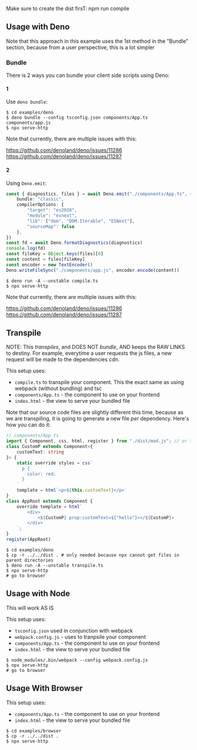 Make sure to create the dist firsT: npm run compile

## Usage with Deno

Note that this approach in this example uses the 1st method in the "Bundle" section, because from a user perspective, this is a lot simpler

### Bundle

There is 2 ways you can bundle your client side scripts using Deno:

#### 1

Use `deno bundle`:

```shell
$ cd examples/deno
$ deno bundle --config tsconfig.json components/App.ts components/app.js
$ npx serve-http
```

Note that currently, there are multiple issues with this:

https://github.com/denoland/deno/issues/11286
https://github.com/denoland/deno/issues/11287

#### 2

Using `Deno.emit`:

```ts
const { diagnostics, files } = await Deno.emit("./components/App.ts", {
    bundle: "classic",
    compilerOptions: {
        "target": "es2020",
        "module": "esnext",
        "lib": ["dom", "DOM.Iterable", "ESNext"],
        "sourceMap": false
    },
})
const fd = await Deno.formatDiagnostics(diagnostics)
console.log(fd)
const fileKey = Object.keys(files)[0]
const content = files[fileKey]
const encoder = new TextEncoder()
Deno.writeFileSync("./components/app.js", encoder.encode(content))
```

```shell
$ deno run -A --unstable compile.ts
$ npx serve-http
```

Note that currently, there are multiple issues with this:

https://github.com/denoland/deno/issues/11286
https://github.com/denoland/deno/issues/11287

## Transpile

NOTE: This *transpiles*, and DOES NOT *bundle*, AND keeps the RAW LINKS to destiny. For example, everytime a user requests the js files, a new request will be made to the dependencies cdn.

This setup uses:

  - `compile.ts` to transpile your component. This the exact same as using webpack (without bundling) and tsc
  - `components/App.ts` - the component to use on your frontend
  - `index.html` - the view to serve your bundled file

Note that our source code files are slightly different this time, because as we are transpiling, it is going to generate a new file *per* dependency. Here's how you can do it:

```ts
// components/App.ts
import { Component, css, html, register } from "./dist/mod.js"; // or the cdn
class CustomP extends Component<{
    customText: string
}> {
    static override styles = css`
      p {
        color: red;
      }
    `
    template = html`<p>${this.customText}</p>`
}
class AppRoot extends Component {
    override template = html`
        <div>
            <${CustomP} prop:customText=${"hello"}></${CustomP}>
        </div>
    `;
}
register(AppRoot)
```

```shell
$ cd examples/deno
$ cp -r ../../dist . # only needed because npx cannot get files in parent directories
$ deno run -A --unstable transpile.ts
$ npx serve-http
# go to browser
```

## Usage with Node

This will work AS IS

This setup uses:

  - `tsconfig.json` used in conjunction with webpack
  - `webpack.config.js` - uses to tranpsile your component
  - `components/App.ts` - the component to use on your frontend
  - `index.html` - the view to serve your bundled file

```shell
$ node_modules/.bin/webpack --config webpack.config.js
$ npx serve-http
# go to browser
```

## Usage With Browser

This setup uses:

  - `components/App.ts` - the component to use on your frontend
  - `index.html` - the view to serve your bundled file

```shell
$ cd examples/browser
$ cp -r ../../dist .
$ npx serve-http
```